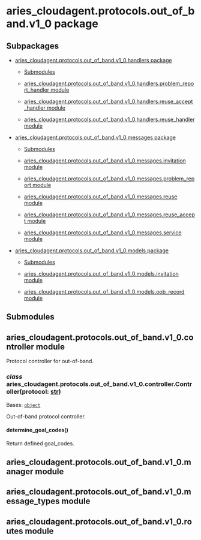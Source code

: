 # aries_cloudagent.protocols.out_of_band.v1_0 package

## Subpackages


* [aries_cloudagent.protocols.out_of_band.v1_0.handlers package](aries_cloudagent.protocols.out_of_band.v1_0.handlers.md)


    * [Submodules](aries_cloudagent.protocols.out_of_band.v1_0.handlers.md#submodules)


    * [aries_cloudagent.protocols.out_of_band.v1_0.handlers.problem_report_handler module](aries_cloudagent.protocols.out_of_band.v1_0.handlers.md#aries-cloudagent-protocols-out-of-band-v1-0-handlers-problem-report-handler-module)


    * [aries_cloudagent.protocols.out_of_band.v1_0.handlers.reuse_accept_handler module](aries_cloudagent.protocols.out_of_band.v1_0.handlers.md#aries-cloudagent-protocols-out-of-band-v1-0-handlers-reuse-accept-handler-module)


    * [aries_cloudagent.protocols.out_of_band.v1_0.handlers.reuse_handler module](aries_cloudagent.protocols.out_of_band.v1_0.handlers.md#aries-cloudagent-protocols-out-of-band-v1-0-handlers-reuse-handler-module)


* [aries_cloudagent.protocols.out_of_band.v1_0.messages package](aries_cloudagent.protocols.out_of_band.v1_0.messages.md)


    * [Submodules](aries_cloudagent.protocols.out_of_band.v1_0.messages.md#submodules)


    * [aries_cloudagent.protocols.out_of_band.v1_0.messages.invitation module](aries_cloudagent.protocols.out_of_band.v1_0.messages.md#aries-cloudagent-protocols-out-of-band-v1-0-messages-invitation-module)


    * [aries_cloudagent.protocols.out_of_band.v1_0.messages.problem_report module](aries_cloudagent.protocols.out_of_band.v1_0.messages.md#aries-cloudagent-protocols-out-of-band-v1-0-messages-problem-report-module)


    * [aries_cloudagent.protocols.out_of_band.v1_0.messages.reuse module](aries_cloudagent.protocols.out_of_band.v1_0.messages.md#aries-cloudagent-protocols-out-of-band-v1-0-messages-reuse-module)


    * [aries_cloudagent.protocols.out_of_band.v1_0.messages.reuse_accept module](aries_cloudagent.protocols.out_of_band.v1_0.messages.md#aries-cloudagent-protocols-out-of-band-v1-0-messages-reuse-accept-module)


    * [aries_cloudagent.protocols.out_of_band.v1_0.messages.service module](aries_cloudagent.protocols.out_of_band.v1_0.messages.md#aries-cloudagent-protocols-out-of-band-v1-0-messages-service-module)


* [aries_cloudagent.protocols.out_of_band.v1_0.models package](aries_cloudagent.protocols.out_of_band.v1_0.models.md)


    * [Submodules](aries_cloudagent.protocols.out_of_band.v1_0.models.md#submodules)


    * [aries_cloudagent.protocols.out_of_band.v1_0.models.invitation module](aries_cloudagent.protocols.out_of_band.v1_0.models.md#aries-cloudagent-protocols-out-of-band-v1-0-models-invitation-module)


    * [aries_cloudagent.protocols.out_of_band.v1_0.models.oob_record module](aries_cloudagent.protocols.out_of_band.v1_0.models.md#aries-cloudagent-protocols-out-of-band-v1-0-models-oob-record-module)


## Submodules

## aries_cloudagent.protocols.out_of_band.v1_0.controller module

Protocol controller for out-of-band.


### _class_ aries_cloudagent.protocols.out_of_band.v1_0.controller.Controller(protocol: [str](https://docs.python.org/3/library/stdtypes.html#str))
Bases: [`object`](https://docs.python.org/3/library/functions.html#object)

Out-of-band protocol controller.


#### determine_goal_codes()
Return defined goal_codes.

## aries_cloudagent.protocols.out_of_band.v1_0.manager module

## aries_cloudagent.protocols.out_of_band.v1_0.message_types module

## aries_cloudagent.protocols.out_of_band.v1_0.routes module

